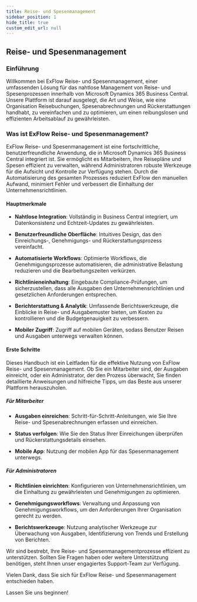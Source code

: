 ```yaml
---
title: Reise- und Spesenmanagement
sidebar_position: 1
hide_title: true
custom_edit_url: null
---
```

## Reise- und Spesenmanagement

### Einführung

Willkommen bei ExFlow Reise- und Spesenmanagement, einer umfassenden Lösung für das nahtlose Management von Reise- und Spesenprozessen innerhalb von Microsoft Dynamics 365 Business Central. Unsere Plattform ist darauf ausgelegt, die Art und Weise, wie eine Organisation Reisebuchungen, Spesenabrechnungen und Rückerstattungen handhabt, zu vereinfachen und zu optimieren, um einen reibungslosen und effizienten Arbeitsablauf zu gewährleisten.

### Was ist ExFlow Reise- und Spesenmanagement?

ExFlow Reise- und Spesenmanagement ist eine fortschrittliche, benutzerfreundliche Anwendung, die in Microsoft Dynamics 365 Business Central integriert ist. Sie ermöglicht es Mitarbeitern, ihre Reisepläne und Spesen effizient zu verwalten, während Administratoren robuste Werkzeuge für die Aufsicht und Kontrolle zur Verfügung stehen. Durch die Automatisierung des gesamten Prozesses reduziert ExFlow den manuellen Aufwand, minimiert Fehler und verbessert die Einhaltung der Unternehmensrichtlinien.

#### Hauptmerkmale

-   **Nahtlose Integration**: Vollständig in Business Central integriert, um Datenkonsistenz und Echtzeit-Updates zu gewährleisten.

-   **Benutzerfreundliche Oberfläche**: Intuitives Design, das den Einreichungs-, Genehmigungs- und Rückerstattungsprozess vereinfacht.

-   **Automatisierte Workflows**: Optimierte Workflows, die Genehmigungsprozesse automatisieren, die administrative Belastung reduzieren und die Bearbeitungszeiten verkürzen.

-   **Richtlinieneinhaltung**: Eingebaute Compliance-Prüfungen, um sicherzustellen, dass alle Ausgaben den Unternehmensrichtlinien und gesetzlichen Anforderungen entsprechen.

-   **Berichterstattung & Analytik**: Umfassende Berichtswerkzeuge, die Einblicke in Reise- und Ausgabemuster bieten, um Kosten zu kontrollieren und die Budgetgenauigkeit zu verbessern.

-   **Mobiler Zugriff**: Zugriff auf mobilen Geräten, sodass Benutzer Reisen und Ausgaben unterwegs verwalten können.

#### Erste Schritte

Dieses Handbuch ist ein Leitfaden für die effektive Nutzung von ExFlow Reise- und Spesenmanagement. Ob Sie ein Mitarbeiter sind, der Ausgaben einreicht, oder ein Administrator, der den Prozess überwacht, Sie finden detaillierte Anweisungen und hilfreiche Tipps, um das Beste aus unserer Plattform herauszuholen.

##### Für Mitarbeiter

-   **Ausgaben einreichen**: Schritt-für-Schritt-Anleitungen, wie Sie Ihre Reise- und Spesenabrechnungen erfassen und einreichen.

-   **Status verfolgen**: Wie Sie den Status Ihrer Einreichungen überprüfen und Rückerstattungsdetails einsehen.

-   **Mobile App**: Nutzung der mobilen App für das Spesenmanagement unterwegs.

##### Für Administratoren

-   **Richtlinien einrichten**: Konfigurieren von Unternehmensrichtlinien, um die Einhaltung zu gewährleisten und Genehmigungen zu optimieren.

-   **Genehmigungsworkflows**: Verwaltung und Anpassung von Genehmigungsworkflows, um den Anforderungen Ihrer Organisation gerecht zu werden.

-   **Berichtswerkzeuge**: Nutzung analytischer Werkzeuge zur Überwachung von Ausgaben, Identifizierung von Trends und Erstellung von Berichten.

Wir sind bestrebt, Ihre Reise- und Spesenmanagementprozesse effizient zu unterstützen. Sollten Sie Fragen haben oder weitere Unterstützung benötigen, steht Ihnen unser engagiertes Support-Team zur Verfügung.

Vielen Dank, dass Sie sich für ExFlow Reise- und Spesenmanagement entschieden haben.

Lassen Sie uns beginnen! 
 